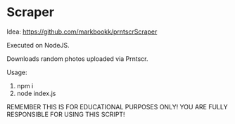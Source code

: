 # Scraper
Idea: https://github.com/markbookk/prntscrScraper

Executed on NodeJS.

Downloads random photos uploaded via Prntscr.

Usage:

1. npm i
1. node index.js

REMEMBER THIS IS FOR EDUCATIONAL PURPOSES ONLY! YOU ARE FULLY RESPONSIBLE FOR USING THIS SCRIPT!